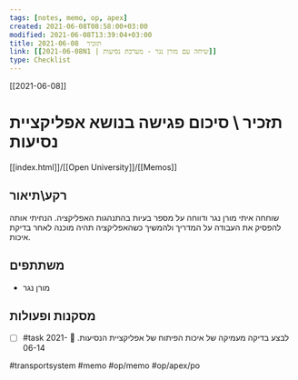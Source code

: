 ```yaml
---
tags: [notes, memo, op, apex]
created: 2021-06-08T08:58:00+03:00
modified: 2021-06-08T13:39:04+03:00
title: תזכיר  2021-06-08
link: [[2021-06-08N1 | שיחה עם מורן נגר - מערכת נסיעות]]
type: Checklist
---
```


[[2021-06-08]]
# תזכיר \ סיכום פגישה בנושא אפליקציית נסיעות	
[[index.html]]/[[Open University]]/[[Memos]]

## רקע\תיאור
שוחחה איתי מורן נגר ודווחה על מספר בעיות בהתנהגות האפליקציה. 
הנחיתי אותה להפסיק את העבודה על המדריך ולהמשיך כשהאפליקציה תהיה מוכנה לאחר בדיקת איכות.

## משתתפים
- מורן נגר
## מסקנות ופעולות

- [ ] #task לבצע בדיקה מעמיקה של איכות הפיתוח של אפליקציית הנסיעות. 📅 2021-06-14
  
#transportsystem
#memo 
#op/memo
#op/apex/po 
